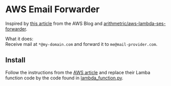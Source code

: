 # AWS Email Forwarder

Inspired by [this article](https://aws.amazon.com/blogs/messaging-and-targeting/forward-incoming-email-to-an-external-destination/) from the AWS Blog and [arithmetric/aws-lambda-ses-forwarder](https://github.com/arithmetric/aws-lambda-ses-forwarder).

What it does:  
Receive mail at `*@my-domain.com` and forward it to `me@mail-provider.com`.

## Install
Follow the instructions from the [AWS article](https://aws.amazon.com/blogs/messaging-and-targeting/forward-incoming-email-to-an-external-destination/) and replace their Lamba function code by the code found in [lambda_function.py](https://github.com/mlgx/aws-email-forwarder/blob/master/lambda_function.py).